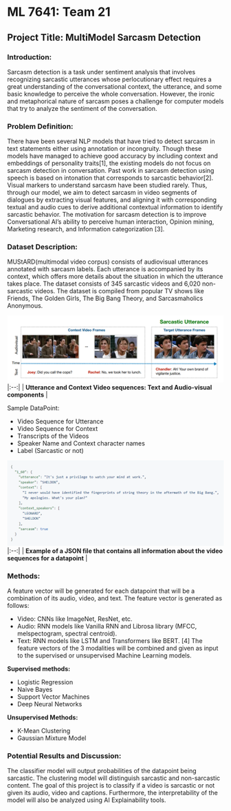 # ML 7641: Team 21
## Project Title: MultiModel Sarcasm Detection

### Introduction:
Sarcasm detection is a task under sentiment analysis that involves recognizing sarcastic utterances whose perlocutionary effect requires a great understanding of the conversational context, the utterance, and some basic knowledge to perceive the whole conversation. However, the ironic and metaphorical nature of sarcasm poses a challenge for computer models that try to analyze the sentiment of the conversation.

### Problem Definition:
There have been several NLP models that have tried to detect sarcasm in text statements either using annotation or incongruity. Though these models have managed to achieve good accuracy by including context and embeddings of personality traits[1], the existing models do not focus on sarcasm detection in conversation. Past work in sarcasm detection using speech is based on intonation that corresponds to sarcastic behavior[2]. Visual markers to understand sarcasm have been studied rarely. Thus, through our model, we aim to detect sarcasm in video segments of dialogues by extracting visual features, and aligning it with corresponding textual and audio cues to derive additional contextual information to identify sarcastic behavior. The motivation for sarcasm detection is to improve Conversational AI’s ability to perceive human interaction, Opinion mining, Marketing research, and Information categorization [3]. 

### Dataset Description:
MUStARD(multimodal video corpus) consists of audiovisual utterances annotated with sarcasm labels. Each utterance is accompanied by its context, which offers more details about the situation in which the utterance takes place. The dataset consists of 345 sarcastic videos and 6,020 non-sarcastic videos. The dataset is compiled from popular TV shows like Friends, The Golden Girls, The Big Bang Theory, and Sarcasmaholics Anonymous. 

![sample_datapoint.jpg](Images/sample_datapoint.PNG) 
|:--:| 
| **Utterance and Context Video sequences: Text and Audio-visual components** |

Sample DataPoint: 
- Video Sequence for Utterance
- Video Sequence for Context
- Transcripts of the Videos
- Speaker Name and Context character names
- Label (Sarcastic or not)

![sample_json.jpg](Images/sample_json.PNG) 
|:--:| 
| **Example of a JSON file that contains all information about the video sequences for a datapoint** |

### Methods:
A feature vector will be generated for each datapoint that will be a combination of its audio, video, and text. The feature vector is generated as follows:
- Video: CNNs like ImageNet, ResNet, etc. 
- Audio:  RNN models like Vanilla RNN and Librosa library (MFCC, melspectogram, spectral centroid). 
- Text: RNN models like LSTM and Transformers like BERT. [4]
The feature vectors of the 3 modalities will be combined and given as input to the supervised or unsupervised Machine Learning models. 

**Supervised methods:**
* Logistic Regression
* Naive Bayes
* Support Vector Machines
* Deep Neural Networks

**Unsupervised Methods:**
* K-Mean Clustering
* Gaussian Mixture Model

### Potential Results and Discussion:
The classifier model will output probabilities of the datapoint being sarcastic. The clustering model will distinguish sarcastic and non-sarcastic content. 
The goal of this project is to classify if a video is sarcastic or not given its audio, video and captions. Furthermore, the interpretability of the model will also be analyzed using AI Explainability tools.
